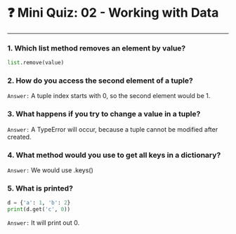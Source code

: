 # ❓ Mini Quiz: 02 - Working with Data

---

### 1. Which list method removes an element by value?

``` python
list.remove(value)
```

### 2. How do you access the second element of a tuple?

`Answer:` A tuple index starts with 0, so the second element would be 1.

### 3. What happens if you try to change a value in a tuple?

`Answer:` A TypeError will occur, because a tuple cannot be modified after created.

### 4. What method would you use to get all keys in a dictionary?

`Answer:` We would use .keys()

### 5. What is printed?

```python
d = {'a': 1, 'b': 2}
print(d.get('c', 0))
```

`Answer:` It will print out 0.